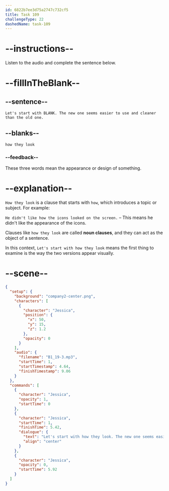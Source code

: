 ```yaml
---
id: 6822b7ee3d75a2747c732cf5
title: Task 109
challengeType: 22
dashedName: task-109
---
```


<!-- (Audio) Jessica: Let's start with how they look. The new one seems easier to use and cleaner than the old one. -->

# --instructions--

Listen to the audio and complete the sentence below.

# --fillInTheBlank--

## --sentence--

`Let's start with BLANK. The new one seems easier to use and cleaner than the old one.`

## --blanks--

`how they look`

### --feedback--

These three words mean the appearance or design of something.

# --explanation--

`How they look` is a clause that starts with `how`, which introduces a topic or subject. For example:

`He didn't like how the icons looked on the screen.` – This means he didn't like the appearance of the icons.

Clauses like `how they look` are called **noun clauses**, and they can act as the object of a sentence.

In this context, `Let's start with how they look` means the first thing to examine is the way the two versions appear visually.

# --scene--

```json
{
  "setup": {
    "background": "company2-center.png",
    "characters": [
      {
        "character": "Jessica",
        "position": {
          "x": 50,
          "y": 15,
          "z": 1.2
        },
        "opacity": 0
      }
    ],
    "audio": {
      "filename": "B1_19-3.mp3",
      "startTime": 1,
      "startTimestamp": 4.64,
      "finishTimestamp": 9.06
    }
  },
  "commands": [
    {
      "character": "Jessica",
      "opacity": 1,
      "startTime": 0
    },
    {
      "character": "Jessica",
      "startTime": 1,
      "finishTime": 5.42,
      "dialogue": {
        "text": "Let's start with how they look. The new one seems easier to use and cleaner than the old one.",
        "align": "center"
      }
    },
    {
      "character": "Jessica",
      "opacity": 0,
      "startTime": 5.92
    }
  ]
}
```
